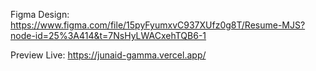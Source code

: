 Figma Design: https://www.figma.com/file/15pyFyumxvC937XUfz0g8T/Resume-MJS?node-id=25%3A414&t=7NsHyLWACxehTQB6-1

Preview Live: https://junaid-gamma.vercel.app/
